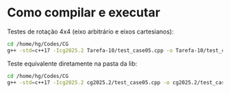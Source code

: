 # Como compilar e executar

Testes de rotação 4x4 (eixo arbitrário e eixos cartesianos):
```bash
cd /home/hg/Codes/CG
g++ -std=c++17 -Icg2025.2 Tarefa-10/test_case05.cpp -o Tarefa-10/test_case05 && ./Tarefa-10/test_case05
```

Teste equivalente diretamente na pasta da lib:
```bash
cd /home/hg/Codes/CG
g++ -std=c++17 -Icg2025.2 cg2025.2/test_case05.cpp -o cg2025.2/test_case05 && ./cg2025.2/test_case05
```

